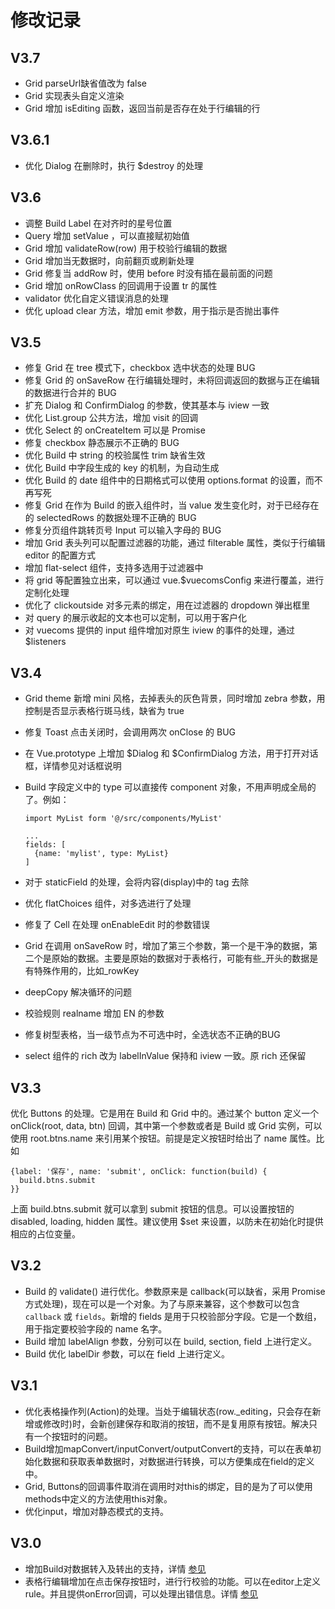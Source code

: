 # 修改记录

## V3.7
* Grid parseUrl缺省值改为 false
* Grid 实现表头自定义渲染
* Grid 增加 isEditing 函数，返回当前是否存在处于行编辑的行

## V3.6.1
* 优化 Dialog 在删除时，执行 $destroy 的处理

## V3.6
* 调整 Build Label 在对齐时的星号位置
* Query 增加 setValue ，可以直接赋初始值
* Grid 增加 validateRow(row) 用于校验行编辑的数据
* Grid 增加当无数据时，向前翻页或刷新处理
* Grid 修复当 addRow 时，使用 before 时没有插在最前面的问题
* Grid 增加 onRowClass 的回调用于设置 tr 的属性
* validator 优化自定义错误消息的处理
* 优化 upload clear 方法，增加 emit 参数，用于指示是否抛出事件

## V3.5
* 修复 Grid 在 tree 模式下，checkbox 选中状态的处理 BUG
* 修复 Grid 的 onSaveRow 在行编辑处理时，未将回调返回的数据与正在编辑的数据进行合并的 BUG
* 扩充 Dialog 和 ConfirmDialog 的参数，使其基本与 iview 一致
* 优化 List.group 公共方法，增加 visit 的回调
* 优化 Select 的 onCreateItem 可以是 Promise
* 修复 checkbox 静态展示不正确的 BUG
* 优化 Build 中 string 的校验属性 trim 缺省生效
* 优化 Build 中字段生成的 key 的机制，为自动生成
* 优化 Build 的 date 组件中的日期格式可以使用 options.format 的设置，而不再写死
* 修复 Grid 在作为 Build 的嵌入组件时，当 value 发生变化时，对于已经存在的 selectedRows 的数据处理不正确的 BUG
* 修复分页组件跳转页号 Input 可以输入字母的 BUG
* 增加 Grid 表头列可以配置过滤器的功能，通过 filterable 属性，类似于行编辑 editor 的配置方式
* 增加 flat-select 组件，支持多选用于过滤器中
* 将 grid 等配置独立出来，可以通过 vue.$vuecomsConfig 来进行覆盖，进行定制化处理
* 优化了 clickoutside 对多元素的绑定，用在过滤器的 dropdown 弹出框里
* 对 query 的展示收起的文本也可以定制，可以用于客户化
* 对 vuecoms 提供的 input 组件增加对原生 iview 的事件的处理，通过 $listeners

## V3.4
* Grid theme 新增 mini 风格，去掉表头的灰色背景，同时增加 zebra 参数，用控制是否显示表格行斑马线，缺省为 true
* 修复 Toast 点击关闭时，会调用两次 onClose 的 BUG
* 在 Vue.prototype 上增加 $Dialog 和 $ConfirmDialog 方法，用于打开对话框，详情参见对话框说明
* Build 字段定义中的 type 可以直接传 component 对象，不用声明成全局的了。例如：

    ```
    import MyList form '@/src/components/MyList'

    ...
    fields: [
      {name: 'mylist', type: MyList}
    ]
    ```

* 对于 staticField 的处理，会将内容(display)中的 tag 去除
* 优化 flatChoices 组件，对多选进行了处理
* 修复了 Cell 在处理 onEnableEdit 时的参数错误
* Grid 在调用 onSaveRow 时，增加了第三个参数，第一个是干净的数据，第二个是原始的数据。主要是原始的数据对于表格行，可能有些_开头的数据是有特殊作用的，比如_rowKey
* deepCopy 解决循环的问题
* 校验规则 realname 增加 EN 的参数
* 修复树型表格，当一级节点为不可选中时，全选状态不正确的BUG
* select 组件的 rich 改为 labelInValue 保持和 iview 一致。原 rich 还保留

## V3.3

优化 Buttons 的处理。它是用在 Build 和 Grid 中的。通过某个 button 定义一个 onClick(root, data, btn) 回调，其中第一个参数或者是 Build 或 Grid 实例，可以使用 root.btns.name 来引用某个按钮。前提是定义按钮时给出了 name 属性。比如

```
{label: '保存', name: 'submit', onClick: function(build) {
  build.btns.submit
}}
```

上面 build.btns.submit 就可以拿到 submit 按钮的信息。可以设置按钮的 disabled, loading, hidden 属性。建议使用 $set 来设置，以防未在初始化时提供相应的占位变量。

## V3.2

* Build 的 validate() 进行优化。参数原来是 callback(可以缺省，采用 Promise 方式处理)，现在可以是一个对象。为了与原来兼容，这个参数可以包含 `callback` 或 `fields`。新增的 fields 是用于只校验部分字段。它是一个数组，用于指定要校验字段的 name 名字。
* Build 增加 labelAlign 参数，分别可以在 build, section, field 上进行定义。
* Build 优化 labelDir 参数，可以在 field 上进行定义。

## V3.1

* 优化表格操作列(Action)的处理。当处于编辑状态(row._editing，只会存在新增或修改时)时，会新创建保存和取消的按钮，而不是复用原有按钮。解决只有一个按钮时的问题。
* Build增加mapConvert/inputConvert/outputConvert的支持，可以在表单初始化数据和获取表单数据时，对数据进行转换，可以方便集成在field的定义中。
* Grid, Buttons的回调事件取消在调用时对this的绑定，目的是为了可以使用methods中定义的方法使用this对象。
* 优化input，增加对静态模式的支持。

## V3.0

* 增加Build对数据转入及转出的支持，详情 [参见](build9.md)
* 表格行编辑增加在点击保存按钮时，进行行校验的功能。可以在editor上定义rule。并且提供onError回调，可以处理出错信息。详情 [参见](table4.md)